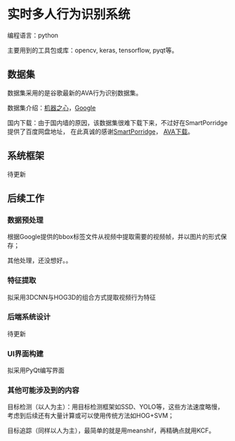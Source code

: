 # 实时多人行为识别系统

编程语言：python

主要用到的工具包或库：opencv, keras, tensorflow, pyqt等。


## 数据集

数据集采用的是谷歌最新的AVA行为识别数据集。

数据集介绍：[机器之心](https://www.jiqizhixin.com/articles/2017-10-20-5)，[Google](https://research.google.com/ava/download.html)

国内下载：由于国内墙的原因，该数据集很难下载下来，不过好在SmartPorridge提供了百度网盘地址，
在此真诚的感谢[SmartPorridge](https://github.com/SmartPorridge)，
[AVA下载](https://github.com/SmartPorridge/google-AVA-Dataset-downloader)。

## 系统框架
待更新

## 后续工作

### 数据预处理
根据Google提供的bbox标签文件从视频中提取需要的视频帧，并以图片的形式保存；

其他处理，还没想好。。

### 特征提取
拟采用3DCNN与HOG3D的组合方式提取视频行为特征

### 后端系统设计
待更新

### UI界面构建
拟采用PyQt编写界面

### 其他可能涉及到的内容
目标检测（以人为主）：用目标检测框架如SSD、YOLO等，这些方法速度略慢，考虑到后续还有大量计算或可以使用传统方法如HOG+SVM；

目标追踪（同样以人为主），最简单的就是用meanshif，再精确点就用KCF。
